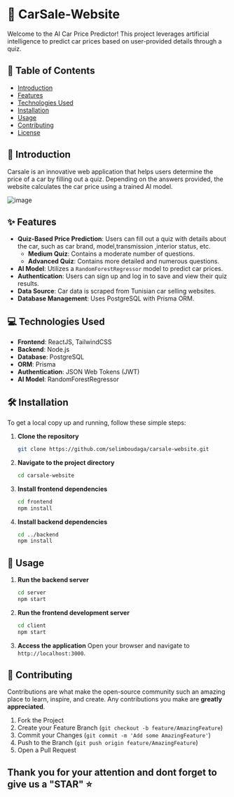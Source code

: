 # 🚗 CarSale-Website

Welcome to the AI Car Price Predictor! This project leverages artificial intelligence to predict car prices based on user-provided details through a quiz.

## 📝 Table of Contents
- [Introduction](#introduction)
- [Features](#features)
- [Technologies Used](#technologies-used)
- [Installation](#installation)
- [Usage](#usage)
- [Contributing](#contributing)
- [License](#license)

## 🌟 Introduction
Carsale is an innovative web application that helps users determine the price of a car by filling out a quiz. Depending on the answers provided, the website calculates the car price using a trained AI model.

![image](https://github.com/selimboudaga/carsale-website/assets/159728726/2f19175f-04de-4675-b618-b93ff017f909)


## ✨ Features
- **Quiz-Based Price Prediction**: Users can fill out a quiz with details about the car, such as car brand, model,transmission ,interior status, etc.
  - **Medium Quiz**: Contains a moderate number of questions.
  - **Advanced Quiz**: Contains more detailed and numerous questions.
- **AI Model**: Utilizes a `RandomForestRegressor` model to predict car prices.
- **Authentication**: Users can sign up and log in to save and view their quiz results.
- **Data Source**: Car data is scraped from Tunisian car selling websites.
- **Database Management**: Uses PostgreSQL with Prisma ORM.

## 💻 Technologies Used
- **Frontend**: ReactJS, TailwindCSS
- **Backend**: Node.js
- **Database**: PostgreSQL
- **ORM**: Prisma
- **Authentication**: JSON Web Tokens (JWT)
- **AI Model**: RandomForestRegressor


## 🛠️ Installation
To get a local copy up and running, follow these simple steps:

1. **Clone the repository**
    ```bash
    git clone https://github.com/selimboudaga/carsale-website.git
    ```
2. **Navigate to the project directory**
    ```bash
    cd carsale-website
    ```
4. **Install frontend dependencies**
    ```bash
    cd frontend
    npm install
    ```
5. **Install backend dependencies**
    ```bash
    cd ../backend
    npm install
    ```

## 🚀 Usage
1. **Run the backend server**
    ```bash
    cd server
    npm start
    ```
2. **Run the frontend development server**
    ```bash
    cd client
    npm start
    ```
3. **Access the application**
    Open your browser and navigate to `http://localhost:3000`.

## 🤝 Contributing
Contributions are what make the open-source community such an amazing place to learn, inspire, and create. Any contributions you make are **greatly appreciated**.

1. Fork the Project
2. Create your Feature Branch (`git checkout -b feature/AmazingFeature`)
3. Commit your Changes (`git commit -m 'Add some AmazingFeature'`)
4. Push to the Branch (`git push origin feature/AmazingFeature`)
5. Open a Pull Request

## Thank you for your attention and dont forget to give us a "STAR" ⭐️
